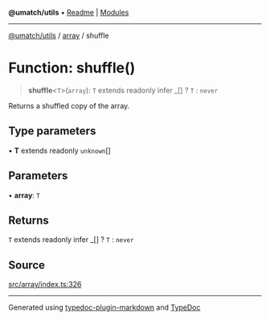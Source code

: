 **@umatch/utils** • [Readme](../../index.md) \| [Modules](../../modules.md)

***

[@umatch/utils](../../modules.md) / [array](../index.md) / shuffle

# Function: shuffle()

> **shuffle**\<`T`\>(`array`): `T` extends readonly infer \_[] ? `T` : `never`

Returns a shuffled copy of the array.

## Type parameters

• **T** extends readonly `unknown`[]

## Parameters

• **array**: `T`

## Returns

`T` extends readonly infer \_[] ? `T` : `never`

## Source

[src/array/index.ts:326](https://github.com/umatch-oficial/utils/blob/c1935bc/src/array/index.ts#L326)

***

Generated using [typedoc-plugin-markdown](https://www.npmjs.com/package/typedoc-plugin-markdown) and [TypeDoc](https://typedoc.org/)
